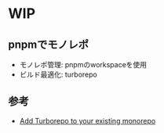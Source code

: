 # WIP
## pnpmでモノレポ

- モノレポ管理: pnpmのworkspaceを使用
- ビルド最適化: turborepo

## 参考
- [Add Turborepo to your existing monorepo](https://turbo.build/repo/docs/getting-started/existing-monorepo)